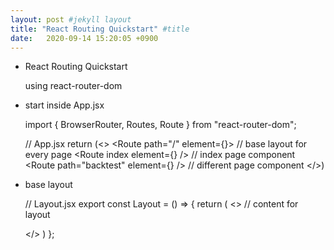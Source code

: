 ```yaml
---
layout: post #jekyll layout
title: "React Routing Quickstart" #title 
date:   2020-09-14 15:20:05 +0900                 
---
```


-   React Routing Quickstart

    using react-router-dom

-   start inside App.jsx

    import { BrowserRouter, Routes, Route } from "react-router-dom";
    
    // App.jsx
    return (<>
            <BrowserRouter>
              <Routes>
                <Route path="/" element={<Layout />}> // base layout for every page
                  <Route index element={<Component />} /> // index page component
                  <Route path="backtest" element={<Component />} /> // different page component
                </Route>
              </Routes>
            </BrowserRouter>
            </>)

-   base layout

    // Layout.jsx
    export const Layout = () => {
            return (
                <>
                  <NavBar/>
                  <Outlet/>  // content for layout
                  <Footer/>
                </>
            )
        };

